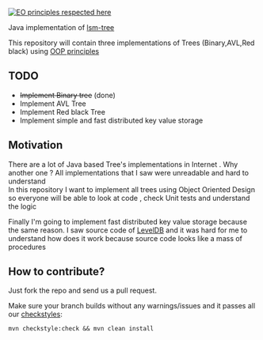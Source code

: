 [![EO principles respected here](http://www.elegantobjects.org/badge.svg)](http://www.elegantobjects.org)

Java implementation of [lsm-tree](https://en.wikipedia.org/wiki/Log-structured_merge-tree)

This repository will contain three implementations of Trees (Binary,AVL,Red black) using [OOP principles](https://www.elegantobjects.org/#principles)

## TODO
 - ~~Implement Binary tree~~ (done)
 - Implement AVL Tree
 - Implement Red black Tree
 - Implement simple and fast distributed key value storage
 
## Motivation

There are a lot of Java based Tree's implementations in Internet . Why another one ? 
All implementations that I saw were unreadable and hard to understand  
In this repository I want to implement all trees using Object Oriented Design so everyone will be able to look at code , check Unit tests and understand the logic

Finally I'm going to implement fast distributed key value storage because the same reason. I saw source code of [LevelDB](https://github.com/google/leveldb) and it was hard for me to understand how does it work  because source code looks like a mass of procedures 
## How to contribute?

Just fork the repo and send us a pull request.

Make sure your branch builds without any warnings/issues and it passes all our [checkstyles](https://github.com/strogiyotec/jminikeyvalue/blob/master/checkstyle.xml):

```
mvn checkstyle:check && mvn clean install
```